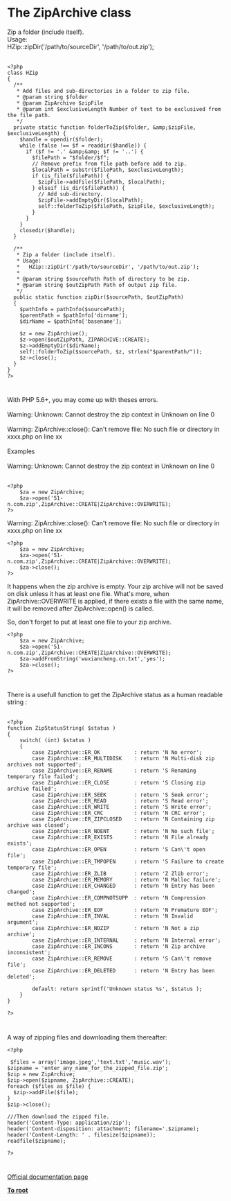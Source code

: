 # The ZipArchive class



Zip a folder (include itself).<br>Usage:<br>  HZip::zipDir(&apos;/path/to/sourceDir&apos;, &apos;/path/to/out.zip&apos;);<br><br>

```
<?php
class HZip
{
  /**
   * Add files and sub-directories in a folder to zip file.
   * @param string $folder
   * @param ZipArchive $zipFile
   * @param int $exclusiveLength Number of text to be exclusived from the file path.
   */
  private static function folderToZip($folder, &amp;$zipFile, $exclusiveLength) {
    $handle = opendir($folder);
    while (false !== $f = readdir($handle)) {
      if ($f != '.' &amp;&amp; $f != '..') {
        $filePath = "$folder/$f";
        // Remove prefix from file path before add to zip.
        $localPath = substr($filePath, $exclusiveLength);
        if (is_file($filePath)) {
          $zipFile->addFile($filePath, $localPath);
        } elseif (is_dir($filePath)) {
          // Add sub-directory.
          $zipFile->addEmptyDir($localPath);
          self::folderToZip($filePath, $zipFile, $exclusiveLength);
        }
      }
    }
    closedir($handle);
  }

  /**
   * Zip a folder (include itself).
   * Usage:
   *   HZip::zipDir('/path/to/sourceDir', '/path/to/out.zip');
   *
   * @param string $sourcePath Path of directory to be zip.
   * @param string $outZipPath Path of output zip file.
   */
  public static function zipDir($sourcePath, $outZipPath)
  {
    $pathInfo = pathInfo($sourcePath);
    $parentPath = $pathInfo['dirname'];
    $dirName = $pathInfo['basename'];

    $z = new ZipArchive();
    $z->open($outZipPath, ZIPARCHIVE::CREATE);
    $z->addEmptyDir($dirName);
    self::folderToZip($sourcePath, $z, strlen("$parentPath/"));
    $z->close();
  }
}
?>
```
  

#

With PHP 5.6+, you may come up with theses errors.<br><br>Warning: Unknown: Cannot destroy the zip context in Unknown on line 0<br><br>Warning: ZipArchive::close(): Can&apos;t remove file: No such file or directory in xxxx.php on line xx<br><br>Examples<br><br>Warning: Unknown: Cannot destroy the zip context in Unknown on line 0<br><br>

```
<?php         
    $za = new ZipArchive;
    $za->open('51-n.com.zip',ZipArchive::CREATE|ZipArchive::OVERWRITE);
?>
```


Warning: ZipArchive::close(): Can't remove file: No such file or directory in xxxx.php on line xx



```
<?php         
    $za = new ZipArchive;
    $za->open('51-n.com.zip',ZipArchive::CREATE|ZipArchive::OVERWRITE);
    $za->close();
?>
```


It happens when the zip archive is empty.
Your zip archive will not be saved on disk unless it has at least one file. What's more, when ZipArchive::OVERWRITE is applied, if there exists a file with the same name, it will be removed after ZipArchive::open() is called.

So, don't forget to put at least one file to your zip archive.



```
<?php         
    $za = new ZipArchive;
    $za->open('51-n.com.zip',ZipArchive::CREATE|ZipArchive::OVERWRITE);
    $za->addFromString('wuxiancheng.cn.txt','yes');
    $za->close();
?>
```
  

#

There is a usefull function to get the ZipArchive status as a human readable string :<br><br>

```
<?php
function ZipStatusString( $status )
{
    switch( (int) $status )
    {
        case ZipArchive::ER_OK           : return 'N No error';
        case ZipArchive::ER_MULTIDISK    : return 'N Multi-disk zip archives not supported';
        case ZipArchive::ER_RENAME       : return 'S Renaming temporary file failed';
        case ZipArchive::ER_CLOSE        : return 'S Closing zip archive failed';
        case ZipArchive::ER_SEEK         : return 'S Seek error';
        case ZipArchive::ER_READ         : return 'S Read error';
        case ZipArchive::ER_WRITE        : return 'S Write error';
        case ZipArchive::ER_CRC          : return 'N CRC error';
        case ZipArchive::ER_ZIPCLOSED    : return 'N Containing zip archive was closed';
        case ZipArchive::ER_NOENT        : return 'N No such file';
        case ZipArchive::ER_EXISTS       : return 'N File already exists';
        case ZipArchive::ER_OPEN         : return 'S Can\'t open file';
        case ZipArchive::ER_TMPOPEN      : return 'S Failure to create temporary file';
        case ZipArchive::ER_ZLIB         : return 'Z Zlib error';
        case ZipArchive::ER_MEMORY       : return 'N Malloc failure';
        case ZipArchive::ER_CHANGED      : return 'N Entry has been changed';
        case ZipArchive::ER_COMPNOTSUPP  : return 'N Compression method not supported';
        case ZipArchive::ER_EOF          : return 'N Premature EOF';
        case ZipArchive::ER_INVAL        : return 'N Invalid argument';
        case ZipArchive::ER_NOZIP        : return 'N Not a zip archive';
        case ZipArchive::ER_INTERNAL     : return 'N Internal error';
        case ZipArchive::ER_INCONS       : return 'N Zip archive inconsistent';
        case ZipArchive::ER_REMOVE       : return 'S Can\'t remove file';
        case ZipArchive::ER_DELETED      : return 'N Entry has been deleted';
        
        default: return sprintf('Unknown status %s', $status );
    }
}

?>
```
  

#

A way of zipping files and downloading them thereafter:<br>

```
<?php

 $files = array('image.jpeg','text.txt','music.wav');
$zipname = 'enter_any_name_for_the_zipped_file.zip';
$zip = new ZipArchive;
$zip->open($zipname, ZipArchive::CREATE);
foreach ($files as $file) {
  $zip->addFile($file);
}
$zip->close();

///Then download the zipped file.
header('Content-Type: application/zip');
header('Content-disposition: attachment; filename='.$zipname);
header('Content-Length: ' . filesize($zipname));
readfile($zipname);

?>
```
  

#

[Official documentation page](https://www.php.net/manual/en/class.ziparchive.php)

**[To root](/README.md)**